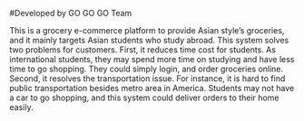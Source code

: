 #Developed by GO GO GO Team

This is a grocery e-commerce platform to provide Asian style’s groceries, and it mainly targets Asian students who study abroad. This system solves two problems for customers. First, it reduces time cost for students. As international students, they may spend more time on studying and have less time to go shopping. They could simply login, and order groceries online. Second, it resolves the transportation issue. For instance, it is hard to find public transportation besides metro area in America. Students may not have a car to go shopping, and this system could deliver orders to their home easily.
